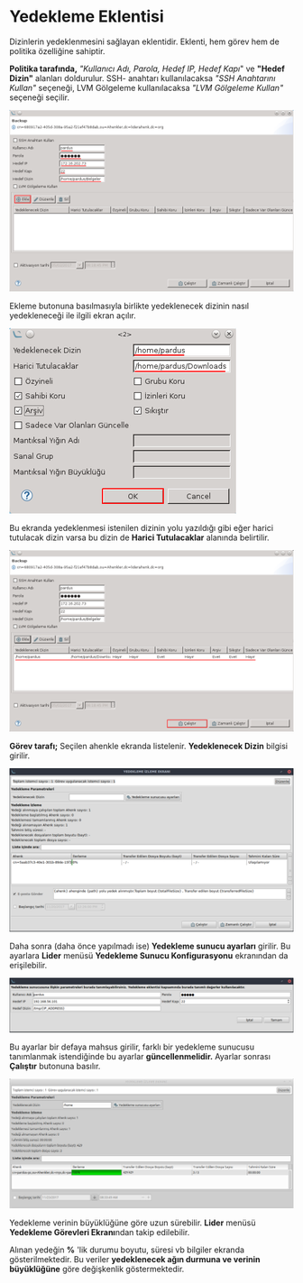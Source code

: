 # Yedekleme Eklentisi

Dizinlerin yedeklenmesini sağlayan eklentidir. Eklenti, hem görev hem de politika özelliğine sahiptir.

**Politika tarafında,** *"Kullanıcı Adı, Parola, Hedef IP, Hedef Kapı*" ve **"Hedef Dizin"** alanları doldurulur. SSH- anahtarı kullanılacaksa *"SSH Anahtarını Kullan"* seçeneği, LVM Gölgeleme kullanılacaksa *"LVM Gölgeleme Kullan"* seçeneği seçilir.

![backup-plugin](images/backup-plugin.png)

Ekleme butonuna basılmasıyla birlikte yedeklenecek dizinin nasıl yedekleneceği ile ilgili ekran açılır. 

![backup-plugin-ayarlar](images/backup-plugin-ayarlar.png)

Bu ekranda yedeklenmesi istenilen dizinin yolu yazıldığı gibi eğer harici tutulacak dizin varsa bu dizin de **Harici Tutulacaklar** alanında belirtilir.

![backup-plugin-son](images/backup-plugin-son.png)

**Görev tarafı;** Seçilen ahenkle ekranda listelenir. **Yedeklenecek Dizin** bilgisi girilir.

![backup-plugin-gorev](images/yedekleme-ekrani.png)

Daha sonra (daha önce yapılmadı ise) **Yedekleme sunucu ayarları** girilir. Bu ayarlara **Lider** menüsü **Yedekleme Sunucu Konfigurasyonu** ekranından da erişilebilir.

![backup-plugin-sunucu-konf](images/yedekleme-sunucusu-konfiugrasyonu.png)

Bu ayarlar bir defaya mahsus girilir, farklı bir yedekleme sunucusu tanımlanmak istendiğinde bu ayarlar **güncellenmelidir.** Ayarlar sonrası **Çalıştır** butonuna basılır.

![backup-plugin-sonuc](images/yedekleme-sonuc.png)

Yedekleme verinin büyüklüğüne göre uzun sürebilir. **Lider**  menüsü **Yedekleme Görevleri Ekranı**ndan takip edilebilir.

Alınan yedeğin **%** 'lik durumu boyutu, süresi vb bilgiler ekranda  gösterilmektedir. Bu veriler **yedeklenecek ağın durmuna ve verinin büyüklüğüne** göre değişkenlik göstermektedir.
